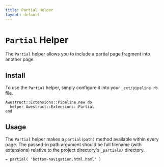 ```yaml
---
title: Partial Helper
layout: default
---
```


# `Partial` Helper

The `Partial` helper allows you to include a partial page fragment into another
page.

## Install

To use the `Partial` helper, simply configure it into your `_ext/pipeline.rb`
file.
    
    Awestruct::Extensions::Pipeline.new do
      helper Awestruct::Extensions::Partial
    end


## Usage

The `Partial` helper makes a `partial(path)` method available within
every page.  The passed-in path argument should be full filename (with extensions)
relative to the project directory's `_partials/` directory.

    = partial( 'bottom-navigation.html.haml' )
